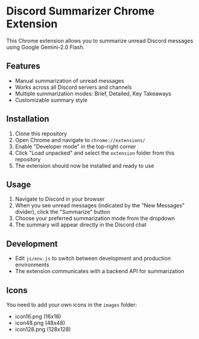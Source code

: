 # Discord Summarizer Chrome Extension

This Chrome extension allows you to summarize unread Discord messages using Google Gemini-2.0 Flash.

## Features

- Manual summarization of unread messages
- Works across all Discord servers and channels
- Multiple summarization modes: Brief, Detailed, Key Takeaways
- Customizable summary style

## Installation

1. Clone this repository
2. Open Chrome and navigate to `chrome://extensions/`
3. Enable "Developer mode" in the top-right corner
4. Click "Load unpacked" and select the `extension` folder from this repository
5. The extension should now be installed and ready to use

## Usage

1. Navigate to Discord in your browser
2. When you see unread messages (indicated by the "New Messages" divider), click the "Summarize" button
3. Choose your preferred summarization mode from the dropdown
4. The summary will appear directly in the Discord chat

## Development

- Edit `js/env.js` to switch between development and production environments
- The extension communicates with a backend API for summarization

## Icons

You need to add your own icons in the `images` folder:
- icon16.png (16x16)
- icon48.png (48x48)
- icon128.png (128x128)
